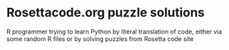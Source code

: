 # Rosettacode.org puzzle solutions
R programmer trying to learn Python by literal translation of code, either via some random R files or by solving puzzles from Rosetta code site

